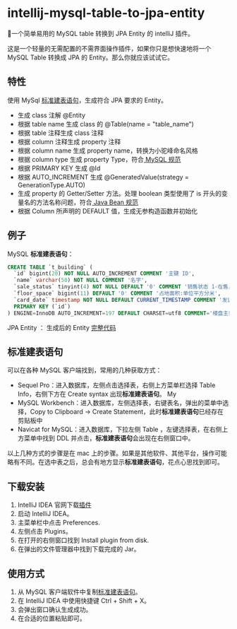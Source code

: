 



# intellij-mysql-table-to-jpa-entity
🎉一个简单易用的 MySQL table 转换到 JPA Entity 的 intelliJ 插件。

这是一个轻量的无需配置的不需界面操作插件，如果你只是想快速地将一个 MySQL Table 转换成 JPA 的 Entity。那么你就应该试试它。

## 特性
使用 MySql [标准建表语句](#例子)，生成符合 JPA 要求的 Entity。

- 生成 class 注解 @Entity
- 根据 table name 生成 class 的 @Table(name = "table_name")
- 根据 table 注释生成 class 注释
- 根据 column 注释生成 property 注释
- 根据 column name 生成 property name，转换为小驼峰命名风格
- 根据 column type 生成 property Type，符合[ MySQL 规范](https://dev.mysql.com/doc/connector-j/8.0/en/connector-j-reference-type-conversions.html)
- 根据 PRIMARY KEY 生成 @Id 
- 根据 AUTO_INCREMENT 生成 @GeneratedValue(strategy = GenerationType.AUTO) 
- 生成 property 的 Getter/Setter 方法。处理 boolean 类型使用了 is 开头的变量名的方法名称问题，符合[ Java Bean 规范](https://docs.oracle.com/cd/E19798-01/821-1841/bnbqc/index.htm)
- 根据 Column 所声明的 DEFAULT 值，生成无参构造函数并初始化

## 例子
MySQL **标准建表语句**：
```sql
CREATE TABLE `t_building` (
  `id` bigint(20) NOT NULL AUTO_INCREMENT COMMENT '主键 ID',
  `name` varchar(50) NOT NULL COMMENT '名字',
  `sale_status` tinyint(4) NOT NULL DEFAULT '0' COMMENT '销售状态 1-在售， 2-待售， 3-售罄',
  `floor_space` bigint(11) DEFAULT '0' COMMENT '占地面积:单位平方分米',
  `card_date` timestamp NOT NULL DEFAULT CURRENT_TIMESTAMP COMMENT '发证时间',
  PRIMARY KEY (`id`)
) ENGINE=InnoDB AUTO_INCREMENT=197 DEFAULT CHARSET=utf8 COMMENT='楼盘主表';
```
JPA Entity ：
生成后的 Entity [完整代码](/src/test/java/TBuilding.java)

## 标准建表语句
可以在各种 MySQL 客户端找到，常用的几种获取方式：

 - Sequel Pro：进入数据库，左侧点击选择表，右侧上方菜单栏选择 Table Info，右侧下方在 Create syntax 出现**标准建表语句**。
My 
- MySQL Workbench：进入数据库，左侧选择表，右键表名，弹出的菜单中选择，Copy to Clipboard -> Create Statement，此时**标准建表语句**已经存在剪贴板中
- Navicat for MySQL：进入数据库，下拉左侧 Table ，左键选择表，在右侧上方菜单中找到 DDL 并点击，**标准建表语句**会出现在右侧窗口中。

以上几种方式的步骤是在 mac 上的步骤。如果是其他软件、其他平台，操作可能略有不同。在选中表之后，总会有地方显示**标准建表语句**，花点心思找到即可。

## 下载安装
1. IntelliJ IDEA 官网下载[插件](https://plugins.jetbrains.com/plugin/11350-mysql-table-to-jpa-entity)
2. 启动 IntelliJ IDEA。
3. 主菜单栏中点击 Preferences.
4. 左侧点击 Plugins。
5. 在打开的右侧窗口找到 Install plugin from disk.
6. 在弹出的文件管理器中找到下载完成的 Jar。

## 使用方式
1. 从 MySQL 客户端软件中复制[标准建表语句](#例子)。
2. 在 IntelliJ IDEA 中使用快捷键 Ctrl + Shift + X。
3. 会弹出窗口确认生成成功。
4. 在合适的位置粘贴即可。
